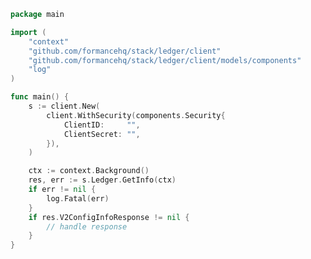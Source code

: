<!-- Start SDK Example Usage [usage] -->
```go
package main

import (
	"context"
	"github.com/formancehq/stack/ledger/client"
	"github.com/formancehq/stack/ledger/client/models/components"
	"log"
)

func main() {
	s := client.New(
		client.WithSecurity(components.Security{
			ClientID:     "",
			ClientSecret: "",
		}),
	)

	ctx := context.Background()
	res, err := s.Ledger.GetInfo(ctx)
	if err != nil {
		log.Fatal(err)
	}
	if res.V2ConfigInfoResponse != nil {
		// handle response
	}
}

```
<!-- End SDK Example Usage [usage] -->